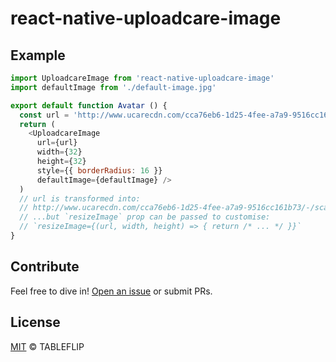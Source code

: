 # react-native-uploadcare-image

## Example

```js
import UploadcareImage from 'react-native-uploadcare-image'
import defaultImage from './default-image.jpg'

export default function Avatar () {
  const url = 'http://www.ucarecdn.com/cca76eb6-1d25-4fee-a7a9-9516cc161b73/'
  return (
    <UploadcareImage
      url={url}
      width={32}
      height={32}
      style={{ borderRadius: 16 }}
      defaultImage={defaultImage} />
  )
  // url is transformed into:
  // http://www.ucarecdn.com/cca76eb6-1d25-4fee-a7a9-9516cc161b73/-/scale_crop/64x64/center/-/quality/lighter/
  // ...but `resizeImage` prop can be passed to customise:
  // `resizeImage={(url, width, height) => { return /* ... */ }}`
}
```

## Contribute

Feel free to dive in! [Open an issue](https://github.com/tableflip/react-native-uploadcare-image/issues/new) or submit PRs.

## License

[MIT](LICENSE) © TABLEFLIP
